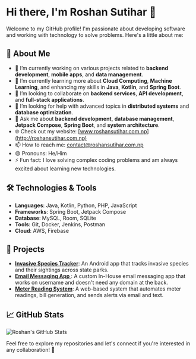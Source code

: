 # Hi there, I'm Roshan Sutihar 👋

Welcome to my GitHub profile! I'm passionate about developing software and working with technology to solve problems. Here's a little about me:

## 🚀 About Me
- 🔭 I’m currently working on various projects related to **backend development**, **mobile apps**, and **data management**.
- 🌱 I’m currently learning more about **Cloud Computing**, **Machine Learning**, and enhancing my skills in **Java**, **Kotlin**, and **Spring Boot**.
- 👯 I’m looking to collaborate on **backend services**, **API development**, and **full-stack applications**.
- 🤔 I’m looking for help with advanced topics in **distributed systems** and **database optimization**.
- 💬 Ask me about **backend development**, **database management**, **Jetpack Compose**, **Spring Boot**, and **system architecture**.
- 🌐 Check out my website: [www.roshansutihar.com.np](http://roshansutihar.com.np)
- 📫 How to reach me: [contact@roshansutihar.com.np](mailto:contact@roshansutihar.com.np)
- 😄 Pronouns: He/Him
- ⚡ Fun fact: I love solving complex coding problems and am always excited about learning new technologies.

## 🛠️ Technologies & Tools
- **Languages**: Java, Kotlin, Python, PHP, JavaScript
- **Frameworks**: Spring Boot, Jetpack Compose
- **Database**: MySQL, Room, SQLite
- **Tools**: Git, Docker, Jenkins, Postman
- **Cloud**: AWS, Firebase

## 📂 Projects
- **[Invasive Species Tracker](https://github.com/RoshanSutihar/invasive-species-tracker)**: An Android app that tracks invasive species and their sightings across state parks.
- **[Email Messaging App ](https://github.com/RoshanSutihar/messaging-app)**: A custom In-House email messaging app that works on username and doesn't need any domain at the back.
- **[Meter Reading System](https://github.com/RoshanSutihar/Meter-Reading-System)**: A web-based system that automates meter readings, bill generation, and sends alerts via email and text.

## 📈 GitHub Stats
![Roshan's GitHub Stats](https://github-readme-stats.vercel.app/api?username=RoshanSutihar&show_icons=true&hide_title=true&hide=prs&count_private=true&theme=radical)

Feel free to explore my repositories and let's connect if you're interested in any collaboration! 🚀

<!--
**RoshanSutihar/roshansutihar** is a ✨ _special_ ✨ repository because its `README.md` (this file) appears on your GitHub profile.

Here are some ideas to get you started:

- 🔭 I’m currently working on ...
- 🌱 I’m currently learning ...
- 👯 I’m looking to collaborate on ...
- 🤔 I’m looking for help with ...
- 💬 Ask me about ...
- 📫 How to reach me: ...
- 😄 Pronouns: ...
- ⚡ Fun fact: ...
-->
